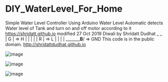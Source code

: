 # DIY_WaterLevel_For_Home
Simple Water Level Controller Using Arduino
Water Level
Automatic detects Water level of Tank and turn on and off motor according to it
https://shridatt.github.io
modified 27 Oct 2019 Diwali
by Shridatt Dudhat
           _            _
           |         G  |  => H
           |            |
           |            |
           |         R  |  => L
           |            |
           |            |
           \_________B__/  => GND
This code is in the public domain.
http://shridattdudhat.github.io

![image](https://user-images.githubusercontent.com/28555587/93738080-8170aa00-fc02-11ea-819e-62bad9f96655.png)

![image](https://user-images.githubusercontent.com/28555587/94338630-7f975400-0011-11eb-9be5-5a77aab3c060.png)



![image](https://user-images.githubusercontent.com/28555587/93708925-ce4b7680-fb57-11ea-865b-05f706841755.png)
